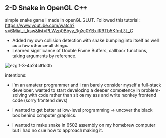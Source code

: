 ## 2-D Snake in OpenGL C++ 
simple snake game i made in openGL GLUT. 
Followed this tutorial: https://www.youtube.com/watch?v=6Miai_t_ksw&list=PLWzp0Bbyy_3gXc0YBxiIR9Tb5KfmLSL_C

- Added my own collision detection with snake bumping into itself as well as a few other small things.
- Learned significance of Double Frame Buffers, callback functions, taking arguments by reference.


![ezgif-3-4a24c91c0b](https://user-images.githubusercontent.com/62809897/180628218-18504688-b729-4eff-a1d3-6f6bebc8401a.gif)


intentions:
- i'm an amateur programmer and i can barely consider myself a full-stack developer. wanted to start developing a deeper competency in problem-solving
  with code rather than sit on my ass and write monkey frontend code (sorry frontend devs)

- i wanted to get better at low-level programming -> uncover the black box behind computer graphics. 
- i wanted to make snake in 6502 assembly on my homebrew computer but i had no clue how to approach making it. 

